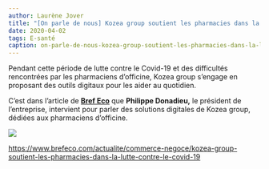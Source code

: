 ```yaml
---
author: Laurène Jover
title: "[On parle de nous] Kozea group soutient les pharmacies dans la lutte contre le Covid-19"
date: 2020-04-02
tags: E-santé
caption: on-parle-de-nous-kozea-group-soutient-les-pharmacies-dans-la-lutte-contre-le-covid-19.webp
---
```


Pendant cette période de lutte contre le Covid-19 et des difficultés rencontrées par les pharmaciens d’officine, Kozea group s’engage en proposant des outils digitaux pour les aider au quotidien.

C’est dans l’article de
**[Bref Eco](https://www.brefeco.com/actualite/commerce-negoce/kozea-group-soutient-les-pharmacies-dans-la-lutte-contre-le-covid-19)**
que
**Philippe Donadieu,**
le président de l’entreprise, intervient pour parler des solutions digitales de Kozea group, dédiées aux pharmaciens d’officine.

[![](/2020-04-02_on-parle-de-nous-kozea-group-soutient-les-pharmacies-dans-la-lutte-contre-le-covid-19/sitepharminfo.png)](https://www.brefeco.com/actualite/commerce-negoce/kozea-group-soutient-les-pharmacies-dans-la-lutte-contre-le-covid-19)

<https://www.brefeco.com/actualite/commerce-negoce/kozea-group-soutient-les-pharmacies-dans-la-lutte-contre-le-covid-19>

